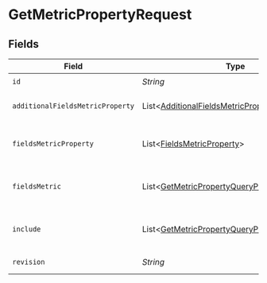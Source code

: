 # GetMetricPropertyRequest


## Fields

| Field                                                                                                                   | Type                                                                                                                    | Required                                                                                                                | Description                                                                                                             | Example                                                                                                                 |
| ----------------------------------------------------------------------------------------------------------------------- | ----------------------------------------------------------------------------------------------------------------------- | ----------------------------------------------------------------------------------------------------------------------- | ----------------------------------------------------------------------------------------------------------------------- | ----------------------------------------------------------------------------------------------------------------------- |
| `id`                                                                                                                    | *String*                                                                                                                | :heavy_check_mark:                                                                                                      | The ID of the metric property                                                                                           | 925e385b52fb405715f3616c337cc65c                                                                                        |
| `additionalFieldsMetricProperty`                                                                                        | List\<[AdditionalFieldsMetricProperty](../../models/operations/AdditionalFieldsMetricProperty.md)>                      | :heavy_minus_sign:                                                                                                      | Request additional fields not included by default in the response. Supported values: 'sample_values'                    |                                                                                                                         |
| `fieldsMetricProperty`                                                                                                  | List\<[FieldsMetricProperty](../../models/operations/FieldsMetricProperty.md)>                                          | :heavy_minus_sign:                                                                                                      | For more information please visit https://developers.klaviyo.com/en/v2024-10-15/reference/api-overview#sparse-fieldsets |                                                                                                                         |
| `fieldsMetric`                                                                                                          | List\<[GetMetricPropertyQueryParamFieldsMetric](../../models/operations/GetMetricPropertyQueryParamFieldsMetric.md)>    | :heavy_minus_sign:                                                                                                      | For more information please visit https://developers.klaviyo.com/en/v2024-10-15/reference/api-overview#sparse-fieldsets |                                                                                                                         |
| `include`                                                                                                               | List\<[GetMetricPropertyQueryParamInclude](../../models/operations/GetMetricPropertyQueryParamInclude.md)>              | :heavy_minus_sign:                                                                                                      | For more information please visit https://developers.klaviyo.com/en/v2024-10-15/reference/api-overview#relationships    |                                                                                                                         |
| `revision`                                                                                                              | *String*                                                                                                                | :heavy_check_mark:                                                                                                      | API endpoint revision (format: YYYY-MM-DD[.suffix])                                                                     |                                                                                                                         |